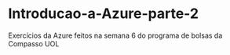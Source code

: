 # Introducao-a-Azure-parte-2
Exercícios da Azure feitos na semana 6 do programa de bolsas da Compasso UOL
